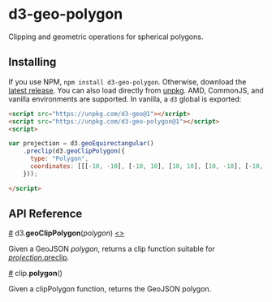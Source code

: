# d3-geo-polygon

Clipping and geometric operations for spherical polygons. 

## Installing

If you use NPM, `npm install d3-geo-polygon`. Otherwise, download the [latest release](https://github.com/d3/d3-geo-polygon/releases/latest). You can also load directly from [unpkg](https://unpkg.com/d3-geo-polygon/). AMD, CommonJS, and vanilla environments are supported. In vanilla, a `d3` global is exported:

```html
<script src="https://unpkg.com/d3-geo@1"></script>
<script src="https://unpkg.com/d3-geo-polygon@1"></script>
<script>

var projection = d3.geoEquirectangular()
    .preclip(d3.geoClipPolygon({
      type: "Polygon",
      coordinates: [[[-10, -10], [-10, 10], [10, 10], [10, -10], [-10, -10]]]
    }));

</script>
```

## API Reference

<a name="geoClipPolygon" href="#geoClipPolygon">#</a> d3.<b>geoClipPolygon</b>(<i>polygon</i>) [<>](https://github.com/d3/d3-geo-polygon/blob/master/src/clip/polygon.js "Source")

Given a GeoJSON *polygon*, returns a clip function suitable for [_projection_.preclip](https://github.com/d3/d3-geo#preclip).


<a name="polygon" href="#polygon">#</a> clip.<b>polygon</b>()

Given a clipPolygon function, returns the GeoJSON polygon.

